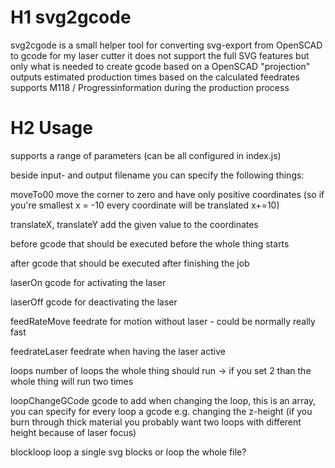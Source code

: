 # H1 svg2gcode

svg2cgode is a small helper tool for converting svg-export from OpenSCAD to gcode for my laser cutter
it does not support the full SVG features but only what is needed to create gcode based on a OpenSCAD "projection"
outputs estimated production times based on the calculated feedrates
supports M118 / Progressinformation during the production process

# H2 Usage

supports a range of parameters (can be all configured in index.js)

beside input- and output filename you can specify the following things:

moveTo00 
move the corner to zero and have only positive coordinates (so if you're smallest x = -10 every coordinate will be translated x+=10)

translateX, translateY
add the given value to the coordinates

before
gcode that should be executed before the whole thing starts

after
gcode that should be executed after finishing the job

laserOn
gcode for activating the laser

laserOff
gcode for deactivating the laser

feedRateMove
feedrate for motion without laser - could be normally really fast

feedrateLaser
feedrate when having the laser active

loops
number of loops the whole thing should run -> if you set 2 than the whole thing will run two times

loopChangeGCode 
gcode to add when changing the loop, this is an array, you can specify for every loop a gcode e.g. changing the z-height (if you burn through thick material you probably want two loops with different height because of laser focus)

blockloop
loop a single svg blocks or loop the whole file?
